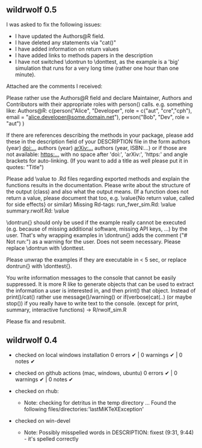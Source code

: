 ## wildrwolf 0.5 

I was asked to fix the following issues: 

- I have updated the Authors@R field. 
- I have deleted any statements via "cat()"
- I have added information on return values
- I have added links to methods papers in the description 
- I have not switched \dontrun to \donttest, as the example is a 'big' simulation that runs for a very long time (rather one hour than one minute). 

Attached are the comments I received: 

Please rather use the Authors@R field and declare Maintainer, Authors
and Contributors with their appropriate roles with person() calls.
e.g. something like:
Authors@R: c(person("Alice", "Developer", role = c("aut", "cre","cph"),
email = "alice.developer@some.domain.net"),
person("Bob", "Dev", role = "aut") )

If there are references describing the methods in your package, please
add these in the description field of your DESCRIPTION file in the form
authors (year) <doi:...>
authors (year) <arXiv:...>
authors (year, ISBN:...)
or if those are not available: <https:...>
with no space after 'doi:', 'arXiv:', 'https:' and angle brackets for
auto-linking. (If you want to add a title as well please put it in
quotes: "Title")

Please add \value to .Rd files regarding exported methods and explain
the functions results in the documentation. Please write about the
structure of the output (class) and also what the output means. (If a
function does not return a value, please document that too, e.g.
\value{No return value, called for side effects} or similar)
Missing Rd-tags:
      run_fwer_sim.Rd: \value
      summary.rwolf.Rd: \value

\dontrun{} should only be used if the example really cannot be executed
(e.g. because of missing additional software, missing API keys, ...) by
the user. That's why wrapping examples in \dontrun{} adds the comment
("# Not run:") as a warning for the user. Does not seem necessary.
Please replace \dontrun with \donttest.

Please unwrap the examples if they are executable in < 5 sec, or replace
dontrun{} with \donttest{}.

You write information messages to the console that cannot be easily
suppressed.
It is more R like to generate objects that can be used to extract the
information a user is interested in, and then print() that object.
Instead of print()/cat() rather use message()/warning() or
if(verbose)cat(..) (or maybe stop()) if you really have to write text to
the console. (except for print, summary, interactive functions)
-> R/rwolf_sim.R

Please fix and resubmit.

## wildrwolf 0.4

- checked on local windows installation 
0 errors ✔ | 0 warnings ✔ | 0 notes ✔

- checked on github actions (mac, windows, ubuntu)
0 errors ✔ | 0 warnings ✔ | 0 notes ✔

- checked on rhub: 
  * Note:    checking for detritus in the temp directory ... Found the following files/directories:'lastMiKTeXException'

- checked on win-devel
  * Note: Possibly misspelled words in DESCRIPTION: fixest (9:31, 9:44) - it's spelled correctly
